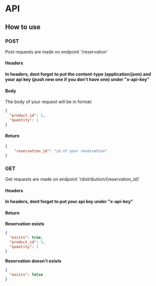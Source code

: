 # API
## How to use

### POST

Post requests are made on endpoint '/reservation'

#### Headers
**In headers, dont forget to put the content-type (application/json) and your api key (push new one if you don't have one) under "x-api-key"**

#### Body
The body of your request will be in format:
```json
{
  "product_id": 5,
  "quantity": 1
}
```

#### Return
```json
{
    "reservation_id": "id of your reservation"
}
```


### GET

Get requests are made on endpoint '/distribution/{reservation_id}'

#### Headers
**In headers, dont forget to put your api key under "x-api-key"**

#### Return
**Reservation exists**
```json
{
  "exists": true,
  "product_id": 5,
  "quantity": 1
}
```

**Reservation doesn't exists**
```json
{
  "exists": false
}
```



